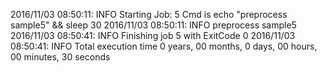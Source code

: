 2016/11/03 08:50:11: INFO Starting Job: 5 
Cmd is echo "preprocess sample5" && sleep 30
 2016/11/03 08:50:11: INFO preprocess sample5
 2016/11/03 08:50:41: INFO Finishing job 5 with ExitCode 0
 2016/11/03 08:50:41: INFO Total execution time 0 years, 00 months, 0 days, 00 hours, 00 minutes, 30 seconds
 